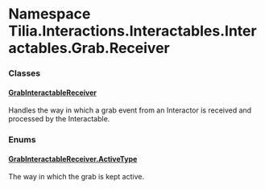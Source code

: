 # Namespace Tilia.Interactions.Interactables.Interactables.Grab.Receiver

### Classes

#### [GrabInteractableReceiver]

Handles the way in which a grab event from an Interactor is received and processed by the Interactable.

### Enums

#### [GrabInteractableReceiver.ActiveType]

The way in which the grab is kept active.

[GrabInteractableReceiver]: GrabInteractableReceiver.md
[GrabInteractableReceiver.ActiveType]: GrabInteractableReceiver.ActiveType.md
